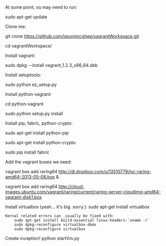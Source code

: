 At some point, ou may need to run:

   sudo apt-get update


Clone me:

   git clone https://github.com/jasonjmcghee/vagrantWorkspace.git

   cd vagrantWorkspace/


Install vagrant:

   sudo dpkg --install vagrant\_1.2.3\_x86\_64.deb


Install setuptools:

   sudo python ez\_setup.py


Install python-vagrant:

   cd python-vagrant

   sudo python setup.py install


Install pip, fabric, python-crypto:

   sudo apt-get install python-pip

   sudo apt-get install python-crypto

   sudo pip install fabric


Add the vagrant boxes we need:

   vagrant box add raring64 http://dl.dropbox.com/u/13510779/lxc-raring-amd64-2013-05-08.box &

   vagrant box add raring64 http://cloud-images.ubuntu.com/vagrant/raring/current/raring-server-cloudimg-amd64-vagrant-disk1.box


Install virtualbox (yeah... it's big. sorry.):
   sudo apt-get install virtualbox

	Kernal related errors can _usually be fixed with:
	    sudo apt-get install build-essential linux-headers-`uname -r`
	    sudo dpkg-reconfigure virtualbox-dkms 
	    sudo dpkg-reconfigure virtualbox

Create inception!
   python startVm.py
